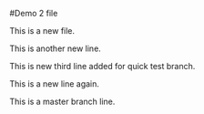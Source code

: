 #Demo 2 file

This is a new file.

This is another new line.


This is new third line added for quick test branch.

This is a new line again.

This is a master branch line.
 
